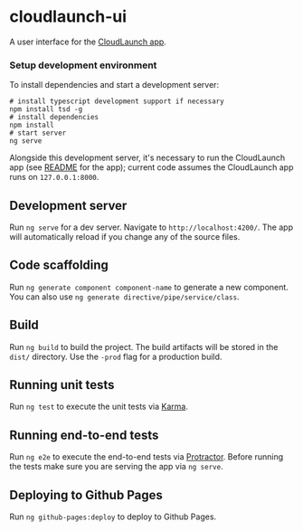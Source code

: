 # cloudlaunch-ui
A user interface for the [CloudLaunch app](https://github.com/galaxyproject/cloudlaunch/tree/dev).

### Setup development environment

To install dependencies and start a development server:

    # install typescript development support if necessary
    npm install tsd -g
    # install dependencies
    npm install
    # start server
    ng serve

Alongside this development server, it's necessary to run the CloudLaunch app
(see [README](https://github.com/galaxyproject/cloudlaunch/blob/dev/README.rst)
for the app); current code assumes the CloudLaunch app runs on `127.0.0.1:8000`.

## Development server
Run `ng serve` for a dev server. Navigate to `http://localhost:4200/`. The app will automatically reload if you change any of the source files.

## Code scaffolding

Run `ng generate component component-name` to generate a new component. You can also use `ng generate directive/pipe/service/class`.

## Build

Run `ng build` to build the project. The build artifacts will be stored in the `dist/` directory. Use the `-prod` flag for a production build.

## Running unit tests

Run `ng test` to execute the unit tests via [Karma](https://karma-runner.github.io).

## Running end-to-end tests

Run `ng e2e` to execute the end-to-end tests via [Protractor](http://www.protractortest.org/). 
Before running the tests make sure you are serving the app via `ng serve`.

## Deploying to Github Pages

Run `ng github-pages:deploy` to deploy to Github Pages.
